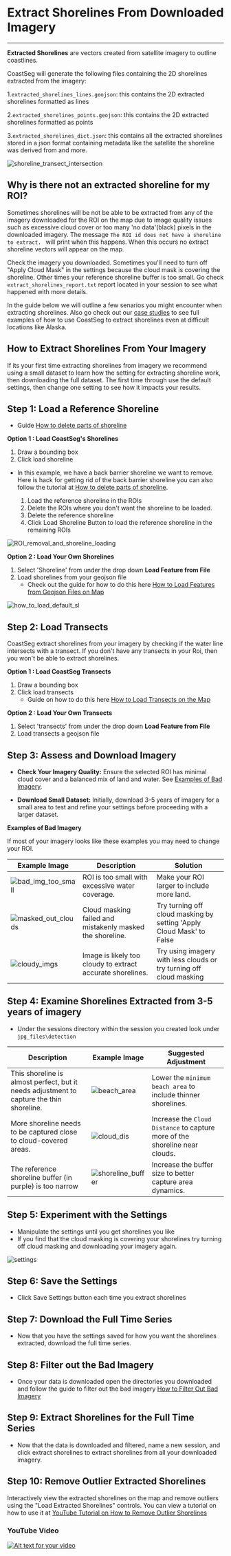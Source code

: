 # Extract Shorelines From Downloaded Imagery

---

**Extracted Shorelines** are vectors created from satellite imagery to outline coastlines.

CoastSeg will generate the following files containing the 2D shorelines extracted from the imagery:

1.`extracted_shorelines_lines.geojson`: this contains the 2D extracted shorelines formatted as lines

2.`extracted_shorelines_points.geojson`: this contains the 2D extracted shorelines formatted as points

3.`extracted_shorelines_dict.json`: this contains all the extracted shorelines stored in a json format containing metadata like the satellite the shoreline was derived from and more.

![shoreline_transect_intersection](https://github.com/SatelliteShorelines/CoastSeg/assets/61564689/e87b8d34-d9a4-4b1e-b3de-8e0be1c16ecd)

## Why is there not an extracted shoreline for my ROI?

Sometimes shorelines will be not be able to be extracted from any of the imagery downloaded for the ROI on the map due to image quality issues such as excessive cloud cover or too many 'no data'(black) pixels in the downloaded imagery. The message `The ROI id does not have a shoreline to extract. ` will print when this happens. When this occurs no extract shoreline vectors will appear on the map.

Check the imagery you downloaded. Sometimes you'll need to turn off "Apply Cloud Mask" in the settings because the cloud mask is covering the shoreline. Other times your reference shoreline buffer is too small. Go check `extract_shorelines_report.txt` report located in your session to see what happened with more details.

In the guide below we will outline a few senarios you might encounter when extracting shorelines. Also go check out our [case studies](https://satelliteshorelines.github.io/CoastSeg/case_study_2/) to see full examples of how to use CoastSeg to extract shorelines even at difficult locations like Alaska.

## How to Extract Shorelines From Your Imagery

If its your first time extracting shorelines from imagery we recommend using a small dataset to learn how the setting for extracting shoreline work, then downloading the full dataset. The first time through use the default settings, then change one setting to see how it impacts your results.

## Step 1: Load a Reference Shoreline

- Guide [How to delete parts of shoreline](https://github.com/SatelliteShorelines/CoastSeg/wiki/04.-How-to-Use-the-Map#how-to-delete-shorelines-from-the-map)

**Option 1 : Load CoastSeg's Shorelines**

1. Draw a bounding box
2. Click load shoreline

- In this example, we have a back barrier shoreline we want to remove. Here is hack for getting rid of the back barrier shoreline you can also follow the tutorial at [How to delete parts of shoreline](https://github.com/SatelliteShorelines/CoastSeg/wiki/04.-How-to-Use-the-Map#how-to-delete-shorelines-from-the-map).

  1. Load the reference shoreline in the ROIs
  2. Delete the ROIs where you don't want the shoreline to be loaded.
  3. Delete the reference shoreline
  4. Click Load Shoreline Button to load the reference shoreline in the remaining ROIs

![ROI_removal_and_shoreline_loading](https://github.com/SatelliteShorelines/CoastSeg/assets/61564689/9437c93d-096a-4a01-b0fd-9a97d228e8bd)

**Option 2 : Load Your Own Shorelines**

1. Select 'Shoreline' from under the drop down **Load Feature from File**
2. Load shorelines from your geojson file
   - Check out the guide for how to do this here [How to Load Features from Geojson Files on Map](https://github.com/SatelliteShorelines/CoastSeg/wiki/04.-How-to-Use-the-Map#how-to-load-features-from-geojson-files-on-map)

![how_to_load_default_sl](https://github.com/SatelliteShorelines/CoastSeg/assets/61564689/c26b14a8-fef9-462c-8ed5-cad93f1f3d25)

## Step 2: Load Transects

CoastSeg extract shorelines from your imagery by checking if the water line intersects with a transect. If you don't have any transects in your Roi, then you won't be able to extract shorelines.

**Option 1 : Load CoastSeg Transects**

1. Draw a bounding box
2. Click load transects
   - Guide on how to do this here [How to Load Transects on the Map](https://github.com/Doodleverse/CoastSeg/wiki/3.-How-to-Use-the-Map#how-to-delete-shorelines-from-the-map:~:text=your%20feature%20again.-,How%20to%20Load%20Transects%20on%20the%20Map,-To%20load%20transects)

**Option 2 : Load Your Own Transects**

1. Select 'transects' from under the drop down **Load Feature from File**
2. Load transects a geojson file

## Step 3: Assess and Download Imagery

- **Check Your Imagery Quality:** Ensure the selected ROI has minimal cloud cover and a balanced mix of land and water. See [Examples of Bad Imagery](#Examples-of-Bad-Imagery).

- **Download Small Dataset:** Initially, download 3-5 years of imagery for a small area to test and refine your settings before proceeding with a larger dataset.

**Examples of Bad Imagery**

If most of your imagery looks like these examples you may need to change your ROI.

| Example Image                                                                                                              | Description                                                | Solution                                                             |
| -------------------------------------------------------------------------------------------------------------------------- | ---------------------------------------------------------- | -------------------------------------------------------------------- |
| ![bad_img_too_small](https://github.com/SatelliteShorelines/CoastSeg/assets/61564689/949f11d7-64e5-4886-aee9-f6aec296ea39) | ROI is too small with excessive water coverage.            | Make your ROI larger to include more land.                           |
| ![masked_out_clouds](https://github.com/SatelliteShorelines/CoastSeg/assets/61564689/39529ab1-33d6-4ef8-a2b4-5d80ec92cdbf) | Cloud masking failed and mistakenly masked the shoreline.  | Try turning off cloud masking by setting 'Apply Cloud Mask' to False |
| ![cloudy_imgs](https://github.com/SatelliteShorelines/CoastSeg/assets/61564689/c0c00983-29a3-427d-bffe-6d4ee02f2f2a)       | Image is likely too cloudy to extract accurate shorelines. | Try using imagery with less clouds or try turning off cloud masking  |

## Step 4: Examine Shorelines Extracted from 3-5 years of imagery

- Under the sessions directory within the session you created look under `jpg_files\detection`

| Description                                                                              | Example Image                                                                                                             | Suggested Adjustment                                                        |
| ---------------------------------------------------------------------------------------- | ------------------------------------------------------------------------------------------------------------------------- | --------------------------------------------------------------------------- |
| This shoreline is almost perfect, but it needs adjustment to capture the thin shoreline. | ![beach_area](https://github.com/SatelliteShorelines/CoastSeg/assets/61564689/70799078-4983-4b07-84d2-e7186d4745d1)       | Lower the `minimum beach area` to include thinner shorelines.               |
| More shoreline needs to be captured close to cloud-covered areas.                        | ![cloud_dis](https://github.com/SatelliteShorelines/CoastSeg/assets/61564689/539ba73d-5430-44b8-8f07-9032862a0ea3)        | Increase the `Cloud Distance` to capture more of the shoreline near clouds. |
| The reference shoreline buffer (in purple) is too narrow                                 | ![shoreline_buffer](https://github.com/SatelliteShorelines/CoastSeg/assets/61564689/39312caf-ceaf-4a3e-85a2-843ac80c45a6) | Increase the buffer size to better capture area dynamics.                   |

## Step 5: Experiment with the Settings

- Manipulate the settings until you get shorelines you like
- If you find that the cloud masking is covering your shorelines try turning off cloud masking and downloading your imagery again.

![settings](https://github.com/SatelliteShorelines/CoastSeg/assets/61564689/cb578710-2382-4e01-bef2-9fc9df2f02b9)

## Step 6: Save the Settings

- Click Save Settings button each time you extract shorelines

## Step 7: Download the Full Time Series

- Now that you have the settings saved for how you want the shorelines extracted, download the full time series.

## Step 8: Filter out the Bad Imagery

- Once your data is downloaded open the directories you downloaded and follow the guide to filter out the bad imagery [How to Filter Out Bad Imagery](https://github.com/SatelliteShorelines/CoastSeg/wiki/06.-How-to-Filter-Out-Bad-Imagery)

## Step 9: Extract Shorelines for the Full Time Series

- Now that the data is downloaded and filtered, name a new session, and click extract shorelines to extract shorelines from all your downloaded imagery.

## Step 10: Remove Outlier Extracted Shorelines

Interactively view the extracted shorelines on the map and remove outliers using the "Load Extracted Shorelines" controls. You can view a tutorial on how to use it at [YouTube Tutorial on How to Remove Outlier Shorelines](https://www.youtube.com/watch?v=WlfC1bukXI0)

### YouTube Video

[![Alt text for your video](http://img.youtube.com/vi/WlfC1bukXI0/0.jpg)](http://www.youtube.com/watch?v=WlfC1bukXI0)
